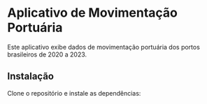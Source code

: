 # Aplicativo de Movimentação Portuária

Este aplicativo exibe dados de movimentação portuária dos portos brasileiros de 2020 a 2023.

## Instalação

Clone o repositório e instale as dependências:

